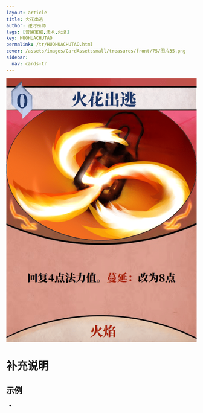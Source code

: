 ```yaml
---
layout: article
title: 火花出逃
author: 逆时巫师
tags: [普通宝藏,法术,火焰]
key: HUOHUACHUTAO
permalink: /tr/HUOHUACHUTAO.html
cover: /assets/images/CardAssetssmall/treasures/front/75/图片35.png
sidebar:
  nav: cards-tr
---
```

![](/assets/images/CardAssets/treasures/front/75/图片35.png)

# 补充说明



## 示例
* 